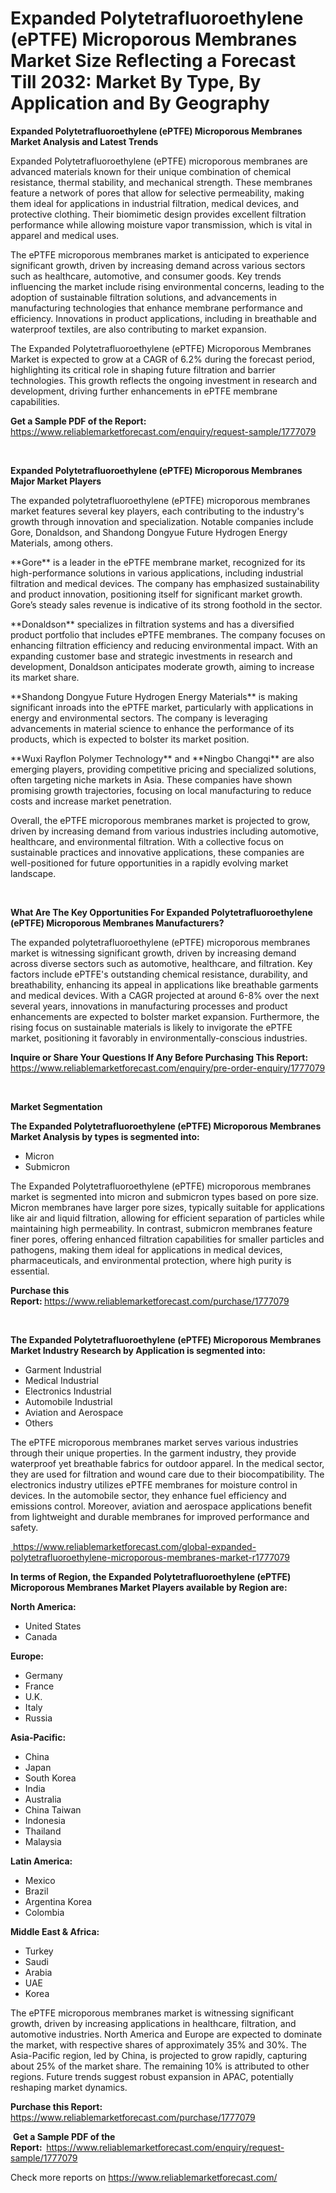 <p><h1>Expanded Polytetrafluoroethylene (ePTFE) Microporous Membranes Market Size Reflecting a Forecast Till 2032: Market By Type, By Application and By Geography</h1></p><p><strong>Expanded Polytetrafluoroethylene (ePTFE) Microporous Membranes Market Analysis and Latest Trends</strong></p>
<p><p>Expanded Polytetrafluoroethylene (ePTFE) microporous membranes are advanced materials known for their unique combination of chemical resistance, thermal stability, and mechanical strength. These membranes feature a network of pores that allow for selective permeability, making them ideal for applications in industrial filtration, medical devices, and protective clothing. Their biomimetic design provides excellent filtration performance while allowing moisture vapor transmission, which is vital in apparel and medical uses.</p><p>The ePTFE microporous membranes market is anticipated to experience significant growth, driven by increasing demand across various sectors such as healthcare, automotive, and consumer goods. Key trends influencing the market include rising environmental concerns, leading to the adoption of sustainable filtration solutions, and advancements in manufacturing technologies that enhance membrane performance and efficiency. Innovations in product applications, including in breathable and waterproof textiles, are also contributing to market expansion. </p><p>The Expanded Polytetrafluoroethylene (ePTFE) Microporous Membranes Market is expected to grow at a CAGR of 6.2% during the forecast period, highlighting its critical role in shaping future filtration and barrier technologies. This growth reflects the ongoing investment in research and development, driving further enhancements in ePTFE membrane capabilities.</p></p>
<p><strong>Get a Sample PDF of the Report:&nbsp;</strong> <a href="https://www.reliablemarketforecast.com/enquiry/request-sample/1777079?utm_campaign=2533&utm_medium=2&utm_source=Github&utm_content=ia&utm_term=03042025&utm_id=expanded-polytetrafluoroethylene-eptfe-microporous-membranes">https://www.reliablemarketforecast.com/enquiry/request-sample/1777079</a></p>
<p>&nbsp;</p>
<p><strong>Expanded Polytetrafluoroethylene (ePTFE) Microporous Membranes Major Market Players</strong></p>
<p><p>The expanded polytetrafluoroethylene (ePTFE) microporous membranes market features several key players, each contributing to the industry's growth through innovation and specialization. Notable companies include Gore, Donaldson, and Shandong Dongyue Future Hydrogen Energy Materials, among others.</p><p>**Gore** is a leader in the ePTFE membrane market, recognized for its high-performance solutions in various applications, including industrial filtration and medical devices. The company has emphasized sustainability and product innovation, positioning itself for significant market growth. Gore’s steady sales revenue is indicative of its strong foothold in the sector.</p><p>**Donaldson** specializes in filtration systems and has a diversified product portfolio that includes ePTFE membranes. The company focuses on enhancing filtration efficiency and reducing environmental impact. With an expanding customer base and strategic investments in research and development, Donaldson anticipates moderate growth, aiming to increase its market share.</p><p>**Shandong Dongyue Future Hydrogen Energy Materials** is making significant inroads into the ePTFE market, particularly with applications in energy and environmental sectors. The company is leveraging advancements in material science to enhance the performance of its products, which is expected to bolster its market position.</p><p>**Wuxi Rayflon Polymer Technology** and **Ningbo Changqi** are also emerging players, providing competitive pricing and specialized solutions, often targeting niche markets in Asia. These companies have shown promising growth trajectories, focusing on local manufacturing to reduce costs and increase market penetration.</p><p>Overall, the ePTFE microporous membranes market is projected to grow, driven by increasing demand from various industries including automotive, healthcare, and environmental filtration. With a collective focus on sustainable practices and innovative applications, these companies are well-positioned for future opportunities in a rapidly evolving market landscape.</p></p>
<p>&nbsp;</p>
<p><strong>What Are The Key Opportunities For Expanded Polytetrafluoroethylene (ePTFE) Microporous Membranes Manufacturers?</strong></p>
<p><p>The expanded polytetrafluoroethylene (ePTFE) microporous membranes market is witnessing significant growth, driven by increasing demand across diverse sectors such as automotive, healthcare, and filtration. Key factors include ePTFE's outstanding chemical resistance, durability, and breathability, enhancing its appeal in applications like breathable garments and medical devices. With a CAGR projected at around 6-8% over the next several years, innovations in manufacturing processes and product enhancements are expected to bolster market expansion. Furthermore, the rising focus on sustainable materials is likely to invigorate the ePTFE market, positioning it favorably in environmentally-conscious industries.</p></p>
<p><strong>Inquire or Share Your Questions If Any Before Purchasing This Report:</strong> <a href="https://www.reliablemarketforecast.com/enquiry/pre-order-enquiry/1777079?utm_campaign=2533&utm_medium=2&utm_source=Github&utm_content=ia&utm_term=03042025&utm_id=expanded-polytetrafluoroethylene-eptfe-microporous-membranes">https://www.reliablemarketforecast.com/enquiry/pre-order-enquiry/1777079</a></p>
<p>&nbsp;</p>
<p><strong>Market Segmentation</strong></p>
<p><strong>The Expanded Polytetrafluoroethylene (ePTFE) Microporous Membranes Market Analysis by types is segmented into:</strong></p>
<p><ul><li>Micron</li><li>Submicron</li></ul></p>
<p><p>The Expanded Polytetrafluoroethylene (ePTFE) microporous membranes market is segmented into micron and submicron types based on pore size. Micron membranes have larger pore sizes, typically suitable for applications like air and liquid filtration, allowing for efficient separation of particles while maintaining high permeability. In contrast, submicron membranes feature finer pores, offering enhanced filtration capabilities for smaller particles and pathogens, making them ideal for applications in medical devices, pharmaceuticals, and environmental protection, where high purity is essential.</p></p>
<p><strong>Purchase this Report:&nbsp;</strong><a href="https://www.reliablemarketforecast.com/purchase/1777079?utm_campaign=2533&utm_medium=2&utm_source=Github&utm_content=ia&utm_term=03042025&utm_id=expanded-polytetrafluoroethylene-eptfe-microporous-membranes">https://www.reliablemarketforecast.com/purchase/1777079</a></p>
<p>&nbsp;</p>
<p><strong>The Expanded Polytetrafluoroethylene (ePTFE) Microporous Membranes Market Industry Research by Application is segmented into:</strong></p>
<p><ul><li>Garment Industrial</li><li>Medical Industrial</li><li>Electronics Industrial</li><li>Automobile Industrial</li><li>Aviation and Aerospace</li><li>Others</li></ul></p>
<p><p>The ePTFE microporous membranes market serves various industries through their unique properties. In the garment industry, they provide waterproof yet breathable fabrics for outdoor apparel. In the medical sector, they are used for filtration and wound care due to their biocompatibility. The electronics industry utilizes ePTFE membranes for moisture control in devices. In the automobile sector, they enhance fuel efficiency and emissions control. Moreover, aviation and aerospace applications benefit from lightweight and durable membranes for improved performance and safety.</p></p>
<p><a href="https://www.reliablemarketforecast.com/global-expanded-polytetrafluoroethylene-microporous-membranes-market-r1777079?utm_campaign=2533&utm_medium=2&utm_source=Github&utm_content=ia&utm_term=03042025&utm_id=expanded-polytetrafluoroethylene-eptfe-microporous-membranes">&nbsp;https://www.reliablemarketforecast.com/global-expanded-polytetrafluoroethylene-microporous-membranes-market-r1777079</a></p>
<p><strong>In terms of Region, the Expanded Polytetrafluoroethylene (ePTFE) Microporous Membranes Market Players available by Region are:</strong></p>
<p>
    <p> <strong> North America: </strong>
        <ul>
            <li>United States</li>
            <li>Canada</li>
        </ul>
        </p> 
    <p> <strong> Europe: </strong>
        <ul>
            <li>Germany</li>
            <li>France</li>
            <li>U.K.</li>
            <li>Italy</li>
            <li>Russia</li>
        </ul>
        </p> 
    <p> <strong> Asia-Pacific: </strong>
        <ul>
            <li>China</li>
            <li>Japan</li>
            <li>South Korea</li>
            <li>India</li>
            <li>Australia</li>
            <li>China Taiwan</li>
            <li>Indonesia</li>
            <li>Thailand</li>
            <li>Malaysia</li>
        </ul>
        </p> 
    <p> <strong> Latin America: </strong>
        <ul>
            <li>Mexico</li>
            <li>Brazil</li>
            <li>Argentina Korea</li>
            <li>Colombia</li>
        </ul>
        </p> 
    <p> <strong> Middle East & Africa: </strong>
        <ul>
            <li>Turkey</li>
            <li>Saudi</li>
            <li>Arabia</li>
            <li>UAE</li>
            <li>Korea</li>
        </ul>
    </p>
    </p>
<p><p>The ePTFE microporous membranes market is witnessing significant growth, driven by increasing applications in healthcare, filtration, and automotive industries. North America and Europe are expected to dominate the market, with respective shares of approximately 35% and 30%. The Asia-Pacific region, led by China, is projected to grow rapidly, capturing about 25% of the market share. The remaining 10% is attributed to other regions. Future trends suggest robust expansion in APAC, potentially reshaping market dynamics.</p></p>
<p><strong>Purchase this Report: </strong><a href="https://www.reliablemarketforecast.com/purchase/1777079?utm_campaign=2533&utm_medium=2&utm_source=Github&utm_content=ia&utm_term=03042025&utm_id=expanded-polytetrafluoroethylene-eptfe-microporous-membranes">https://www.reliablemarketforecast.com/purchase/1777079</a></p>
<p>&nbsp;<strong>Get a Sample PDF of the Report:&nbsp;&nbsp;</strong><a href="https://www.reliablemarketforecast.com/enquiry/request-sample/1777079?utm_campaign=2533&utm_medium=2&utm_source=Github&utm_content=ia&utm_term=03042025&utm_id=expanded-polytetrafluoroethylene-eptfe-microporous-membranes">https://www.reliablemarketforecast.com/enquiry/request-sample/1777079</a></p>
<p><strong></strong></p>
<p>Check more reports on <a href="https://www.reliablemarketforecast.com/?utm_campaign=2533&utm_medium=2&utm_source=Github&utm_content=ia&utm_term=03042025&utm_id=expanded-polytetrafluoroethylene-eptfe-microporous-membranes">https://www.reliablemarketforecast.com/</a></p>